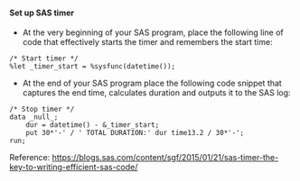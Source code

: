 #### Set up SAS timer

- At the very beginning of your SAS program, place the following line of code that effectively starts the timer and remembers the start time:

```
/* Start timer */
%let _timer_start = %sysfunc(datetime());
```

- At the end of your SAS program place the following code snippet that captures the end time, calculates duration and outputs it to the SAS log:

```
/* Stop timer */
data _null_;
    dur = datetime() - &_timer_start;
    put 30*'-' / ' TOTAL DURATION:' dur time13.2 / 30*'-';
run;
```

Reference: https://blogs.sas.com/content/sgf/2015/01/21/sas-timer-the-key-to-writing-efficient-sas-code/